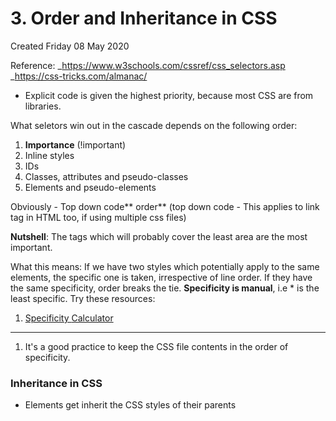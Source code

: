 # 3. Order and Inheritance in CSS
Created Friday 08 May 2020

Reference:
_<https://www.w3schools.com/cssref/css_selectors.asp>
_<https://css-tricks.com/almanac/>

- Explicit code is given the highest priority, because most CSS are from libraries.

What seletors win out in the cascade depends on the following order:
1. **Importance** (!important)
2. Inline styles
3. IDs
4. Classes, attributes and pseudo-classes
5. Elements and pseudo-elements

Obviously - Top down code** order** (top down code - This applies to link tag in HTML too, if using multiple css files)

**Nutshell**: The tags which will probably cover the least area are the most important.

What this means: If we have two styles which potentially apply to the same elements, the specific one is taken, irrespective of line order. If they have the same specificity, order breaks the tie. **Specificity is manual**, i.e \* is the least specific.
Try these resources:
1. [Specificity ](https://specificity.keegan.st/)[Calculator](https://specificity.keegan.st/)

---

1. It's a good practice to keep the CSS file contents in the order of specificity.

### Inheritance in CSS
- Elements get inherit the CSS styles of their parents
